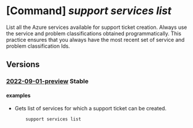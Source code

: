 # [Command] _support services list_

List all the Azure services available for support ticket creation. Always use the service and problem classifications obtained programmatically. This practice ensures that you always have the most recent set of service and problem classification Ids.

## Versions

### [2022-09-01-preview](/Resources/mgmt-plane/L3Byb3ZpZGVycy9taWNyb3NvZnQuc3VwcG9ydC9zZXJ2aWNlcw==/2022-09-01-preview.xml) **Stable**

<!-- mgmt-plane /providers/microsoft.support/services 2022-09-01-preview -->

#### examples

- Gets list of services for which a support ticket can be created.
    ```bash
        support services list
    ```
